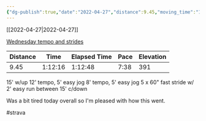 ```yaml
---
{"dg-publish":true,"date":"2022-04-27","distance":9.45,"moving_time":"1:12:16","elapsed_time":"1:12:48","pace":"7:38","total_elevation_gain":391,"url":"https://www.strava.com/activities/7052346846","permalink":"/01-personal/strava/2022-04-27-wednesday-tempo-and-strides/","dgPassFrontmatter":true}
---
```



[[2022-04-27\|2022-04-27]]

[Wednesday tempo and strides](https://www.strava.com/activities/7052346846)

| Distance | Time    | Elapsed Time | Pace | Elevation |
| -------- | ------- | ------------ | ---- | --------- |
| 9.45     | 1:12:16 | 1:12:48      | 7:38 | 391       |


15' w/up
12' tempo, 5' easy jog
8' tempo, 5' easy jog
5 x 60" fast stride w/ 2' easy run between
15' c/down

Was a bit tired today overall so I'm pleased with how this went.

#strava
